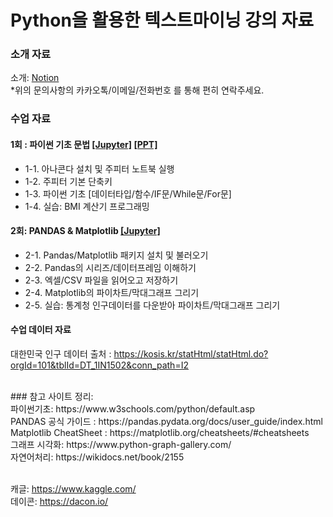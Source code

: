# Python을 활용한 텍스트마이닝 강의 자료
### 소개 자료 <br>
소개: [Notion](https://cake-margin-976.notion.site/1fac504dedd34abd80908da49dc295d4) <br>
*위의 문의사항의 카카오톡/이메일/전화번호 를 통해 편히 연락주세요. <br>

### 수업 자료 <br>
#### 1회 : 파이썬 기초 문법 [[Jupyter]](https://github.com/Hanbi-Kim/TextMining/blob/main/Chapter01_%ED%8C%8C%EC%9D%B4%EC%8D%AC%20%EA%B8%B0%EC%B4%88.ipynb) [[PPT]](https://www.miricanvas.com/v/1umc5h) <br> 
  - 1-1. 아나콘다 설치 및 주피터 노트북 실행 <br>
  - 1-2. 주피터 기본 단축키  <br>
  - 1-3. 파이썬 기초 [데이터타입/함수/IF문/While문/For문] <br>
  - 1-4. 실습: BMI 계산기 프로그래밍  <br>

#### 2회: PANDAS & Matplotlib [[Jupyter]](https://github.com/Hanbi-Kim/TextMining/blob/main/Chapter01_%ED%8C%8C%EC%9D%B4%EC%8D%AC%20%EA%B8%B0%EC%B4%88.ipynb) <br>
  - 2-1. Pandas/Matplotlib 패키지 설치 및 불러오기 <br>
  - 2-2. Pandas의 시리즈/데이터프레임 이해하기 <br>
  - 2-3. 엑셀/CSV 파일을 읽어오고 저장하기 <br>
  - 2-4. Matplotlib의 파이차트/막대그래프 그리기 <br>
  - 2-5. 실습: 통계청 인구데이터를 다운받아 파이차트/막대그래프 그리기 <br>
#### 수업 데이터 자료 <br>
대한민국 인구 데이터 출처 : https://kosis.kr/statHtml/statHtml.do?orgId=101&tblId=DT_1IN1502&conn_path=I2 <br>

<br/>
### 참고 사이트 정리: <br>
파이썬기초: https://www.w3schools.com/python/default.asp <br>
PANDAS 공식 가이드 : https://pandas.pydata.org/docs/user_guide/index.html <br>
Matplotlib CheatSheet : https://matplotlib.org/cheatsheets/#cheatsheets <br>
그래프 시각화: https://www.python-graph-gallery.com/ <br>
자연어처리: https://wikidocs.net/book/2155 <br><br>

캐글: https://www.kaggle.com/ <br>
데이콘: https://dacon.io/ <br>

